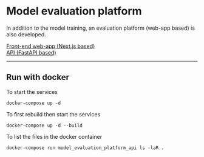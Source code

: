 # Model evaluation platform
In addition to the model training, an evaluation platform (web-app based) is also developed. 

[Front-end web-app (Next.js based)](web-app)
<br/>
[API (FastAPI based)](api)

<hr/>

## Run with docker
To start the services
```console
docker-compose up -d
```

To first rebuild then start the services
```console
docker-compose up -d --build
```

To list the files in the docker container
```console
docker-compose run model_evaluation_platform_api ls -laR .
```